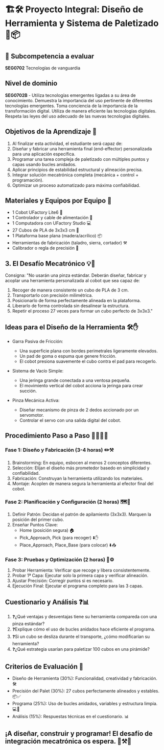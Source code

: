 # 🏗️🛠️ Proyecto Integral: Diseño de Herramienta y Sistema de Paletizado 🤖📦

## 📝 Subcompetencia a evaluar
**SEG0702** Tecnologías de vanguardia
## Nivel de dominio
**SEG0702B** - Utiliza tecnologías emergentes ligadas a su área de conocimiento. Demuestra la importancia del
uso pertinente de diferentes tecnologías emergentes. Toma conciencia de la importancia de la transformación digital. Utiliza de manera eficiente las
tecnologías digitales. Respeta las leyes del uso adecuado de las nuevas tecnologías digitales.

## Objetivos de la Aprendizaje 🎯
1. Al finalizar esta actividad, el estudiante será capaz de:
2. Diseñar y fabricar una herramienta final (end-effector) personalizada para una aplicación específica.
3. Programar una tarea compleja de paletizado con múltiples puntos y capas usando bucles anidados.
4. Aplicar principios de estabilidad estructural y alineación precisa.
5. Integrar solución mecatrónica completa (mecánica + control + programación).
6. Optimizar un proceso automatizado para máxima confiabilidad.

## Materiales y Equipos por Equipo 🧰
* 1 Cobot UFactory Lite6 🤖
* 1 Controlador y cable de alimentación 🔌
* 1 Computadora con UFactory Studio 💻
* 27 Cubos de PLA de 3x3x3 cm 🧊
* 1 Plataforma base plana (madera/acrílico) 📦
* Herramientas de fabricación (taladro, sierra, cortador) ⚒️
* Calibrador o regla de precisión 📐

## 3. El Desafío Mecatrónico 💡🤖

Consigna: "No usarán una pinza estándar. Deberán diseñar, fabricar y acoplar una herramienta personalizada al cobot que sea capaz de:

1. Recoger de manera consistente un cubo de PLA de 3 cm.
2. Transportarlo con precisión milimétrica.
3. Posicionarlo de forma perfectamente alineada en la plataforma.
4. Liberarlo de forma controlada sin desalinear la estructura.
5. Repetir el proceso 27 veces para formar un cubo perfecto de 3x3x3."

## Ideas para el Diseño de la Herramienta 🛠️✋

* Garra Pasiva de Fricción:
  - Una superficie plana con bordes perimetrales ligeramente elevados.
  - Un pad de goma o espuma que genere fricción.
  - El cobot presiona suavemente el cubo contra el pad para recogerlo.

* Sistema de Vacío Simple:
  - Una jeringa grande conectada a una ventosa pequeña.
  - El movimiento vertical del cobot acciona la jeringa para crear succión.

* Pinza Mecánica Activa:
  - Diseñar mecanismo de pinza de 2 dedos accionado por un servomotor.
  - Controlar el servo con una salida digital del cobot.
 
## Procedimiento Paso a Paso 🚶‍♂️🚶‍♀️

### Fase 1: Diseño y Fabricación (3-4 horas) ✏️⚒️
1. Brainstorming: En equipo, esbocen al menos 2 conceptos diferentes.
2. Selección: Elijan el diseño más prometedor basedo en simplicidad y confiabilidad.
3. Fabricación: Construyan la herramienta utilizando los materiales.
4. Montaje: Acoplen de manera segura la herramienta al efector final del cobot.

### Fase 2: Planificación y Configuración (2 horas) 🗺️📍
1. Definir Patrón: Decidan el patrón de apilamiento (3x3x3). Marquen la posición del primer cubo.
2. Enseñar Puntos Clave:
   - Home (posición segura) 🏠
   - Pick_Approach, Pick (para recoger) ⬇️✋
   - Place_Approach, Place_Base (para colocar) ⬇️📥

### Fase 3: Pruebas y Optimización (2 horas) 🧪⚙️
1. Probar Herramienta: Verificar que recoge y libera consistentemente.
2. Probar 1ª Capa: Ejecutar solo la primera capa y verificar alineación.
3. Ajustar Precisión: Corregir puntos si es necesario.
4. Ejecución Final: Ejecutar el programa completo para las 3 capas.

## Cuestionario y Análisis ❓📊

1. ❓¿Qué ventajas y desventajas tiene su herramienta compareda con una pinza estándar?
2. ❓Explique cómo el uso de bucles anidados hace eficiente el programa.
3. ❓Si un cubo se desliza durante el transporte, ¿cómo modificarían su herramienta?
4. ❓¿Qué estrategia usarían para paletizar 100 cubos en una pirámide?

## Criterios de Evaluación 📝

* Diseño de Herramienta (30%): Funcionalidad, creatividad y fabricación. 🛠️
* Precisión del Palet (30%): 27 cubos perfectamente alineados y estables. 📦✅
* Programa (25%): Uso de bucles anidados, variables y estructura limpia. 💻🔁
* Análisis (15%): Respuestas técnicas en el cuestionario. 📊

## ¡A diseñar, construir y programar! El desafío de integración mecatrónica os espera. 🤖⚒️🚀
